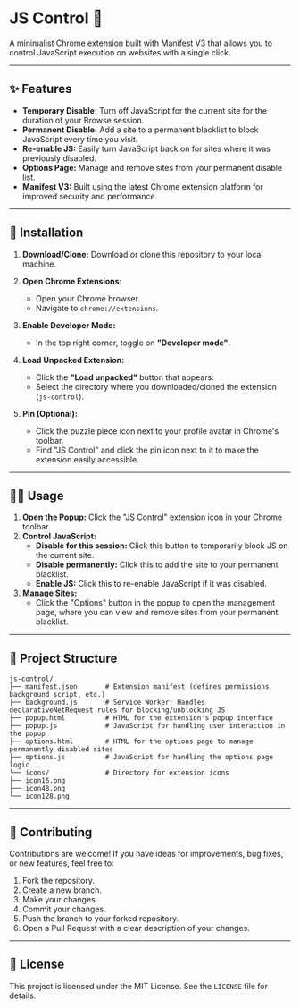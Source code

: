 # JS Control 🚦

A minimalist Chrome extension built with Manifest V3 that allows you to control JavaScript execution on websites with a single click.

---

## ✨ Features

* **Temporary Disable:** Turn off JavaScript for the current site for the duration of your Browse session.
* **Permanent Disable:** Add a site to a permanent blacklist to block JavaScript every time you visit.
* **Re-enable JS:** Easily turn JavaScript back on for sites where it was previously disabled.
* **Options Page:** Manage and remove sites from your permanent disable list.
* **Manifest V3:** Built using the latest Chrome extension platform for improved security and performance.

---

## 🚀 Installation

1.  **Download/Clone:** Download or clone this repository to your local machine.

2.  **Open Chrome Extensions:**
    * Open your Chrome browser.
    * Navigate to `chrome://extensions`.

3.  **Enable Developer Mode:**
    * In the top right corner, toggle on **"Developer mode"**.

4.  **Load Unpacked Extension:**
    * Click the **"Load unpacked"** button that appears.
    * Select the directory where you downloaded/cloned the extension (`js-control`).

5.  **Pin (Optional):**
    * Click the puzzle piece icon next to your profile avatar in Chrome's toolbar.
    * Find "JS Control" and click the pin icon next to it to make the extension easily accessible.

---

## 👨‍💻 Usage

1.  **Open the Popup:** Click the "JS Control" extension icon in your Chrome toolbar.
2.  **Control JavaScript:**
    * **Disable for this session:** Click this button to temporarily block JS on the current site.
    * **Disable permanently:** Click this to add the site to your permanent blacklist.
    * **Enable JS:** Click this to re-enable JavaScript if it was disabled.
3.  **Manage Sites:**
    * Click the "Options" button in the popup to open the management page, where you can view and remove sites from your permanent blacklist.

---

## 📁 Project Structure

````
js-control/
├── manifest.json       # Extension manifest (defines permissions, background script, etc.)
├── background.js       # Service Worker: Handles declarativeNetRequest rules for blocking/unblocking JS
├── popup.html          # HTML for the extension's popup interface
├── popup.js            # JavaScript for handling user interaction in the popup
├── options.html        # HTML for the options page to manage permanently disabled sites
├── options.js          # JavaScript for handling the options page logic
└── icons/              # Directory for extension icons
├── icon16.png
├── icon48.png
└── icon128.png
````

---

## 🤝 Contributing

Contributions are welcome! If you have ideas for improvements, bug fixes, or new features, feel free to:

1.  Fork the repository.
2.  Create a new branch.
3.  Make your changes.
4.  Commit your changes.
5.  Push the branch to your forked repository.
6.  Open a Pull Request with a clear description of your changes.

---

## 📜 License

This project is licensed under the MIT License. See the `LICENSE` file for details.